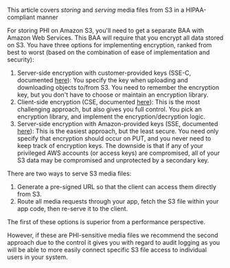 This article covers _storing_ and _serving_ media files from S3 in a HIPAA-compliant manner

For storing PHI on Amazon S3, you'll need to get a separate BAA with Amazon Web Services. This BAA will require that you encrypt all data stored on S3. You have three options for implementing encryption, ranked from best to worst (based on the combination of ease of implementation and security):

1. Server-side encryption with customer-provided keys (SSE-C, documented [here](http://docs.aws.amazon.com/AmazonS3/latest/dev/ServerSideEncryptionCustomerKeys.html)): You specify the key when uploading and downloading objects to/from S3. You need to remember the encryption key, but you don't have to choose or maintain an encryption library.
2. Client-side encryption (CSE, documented [here](http://docs.aws.amazon.com/AmazonS3/latest/dev/UsingClientSideEncryption.html)): This is the most challenging approach, but also gives you full control. You pick an encryption library, and implement the encryption/decryption logic.
3. Server-side encryption with Amazon-provided keys (SSE, documented [here](http://docs.aws.amazon.com/AmazonS3/latest/dev/UsingServerSideEncryption.html)): This is the easiest approach, but the least secure. You need only specify that encryption should occur on PUT, and you never need to keep track of encryption keys. The downside is that if any of your privileged AWS accounts (or access keys) are compromised, all of your S3 data may be compromised and unprotected by a secondary key.


There are two ways to serve S3 media files:

1. Generate a pre-signed URL so that the client can access them directly from S3.
2. Route all media requests through your app, fetch the S3 file within your app code, then re-serve it to the client.

The first of these options is superior from a performance perspective.

However, if these are PHI-sensitive media files we recommend the second approach due to the control it gives you with regard to audit logging as you will be able to more easily connect specific S3 file access to individual users in your system.

